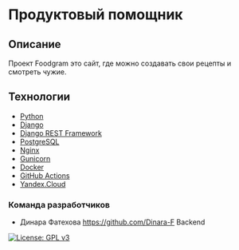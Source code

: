 # Продуктовый помощник

## Описание

Проект Foodgram это сайт, где можно создавать свои рецепты и смотреть чужие.

## Технологии
- [Python](https://www.python.org/)
- [Django](https://www.djangoproject.com/)
- [Django REST Framework](https://www.django-rest-framework.org/)
- [PostgreSQL](https://www.postgresql.org/)
- [Nginx](https://nginx.org/)
- [Gunicorn](https://gunicorn.org/)
- [Docker](https://www.docker.com/)
- [GitHub Actions](https://docs.github.com/en/actions)
- [Yandex.Cloud](https://cloud.yandex.ru/)

### Команда разработчиков

- Динара Фатехова <https://github.com/Dinara-F> Backend


[![License: GPL v3](https://img.shields.io/badge/License-GPLv3-blue.svg)](https://www.gnu.org/licenses/gpl-3.0)
